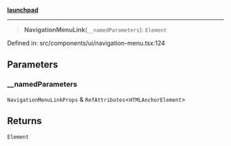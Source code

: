 [**launchpad**](index.md)

***

> **NavigationMenuLink**(`__namedParameters`): `Element`

Defined in: src/components/ui/navigation-menu.tsx:124

## Parameters

### \_\_namedParameters

`NavigationMenuLinkProps` & `RefAttributes`\<`HTMLAnchorElement`\>

## Returns

`Element`
